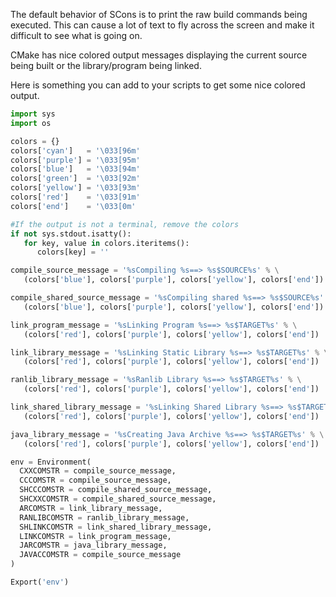The default behavior of SCons is to print the raw build commands being executed.  This can cause a lot of text to fly across the screen and make it difficult to see what is going on.

CMake has nice colored output messages displaying the current source being built or the library/program being linked.

Here is something you can add to your scripts to get some nice colored output.

```python
import sys
import os

colors = {}
colors['cyan']   = '\033[96m'
colors['purple'] = '\033[95m'
colors['blue']   = '\033[94m'
colors['green']  = '\033[92m'
colors['yellow'] = '\033[93m'
colors['red']    = '\033[91m'
colors['end']    = '\033[0m'

#If the output is not a terminal, remove the colors
if not sys.stdout.isatty():
   for key, value in colors.iteritems():
      colors[key] = ''

compile_source_message = '%sCompiling %s==> %s$SOURCE%s' % \
   (colors['blue'], colors['purple'], colors['yellow'], colors['end'])

compile_shared_source_message = '%sCompiling shared %s==> %s$SOURCE%s' % \
   (colors['blue'], colors['purple'], colors['yellow'], colors['end'])

link_program_message = '%sLinking Program %s==> %s$TARGET%s' % \
   (colors['red'], colors['purple'], colors['yellow'], colors['end'])

link_library_message = '%sLinking Static Library %s==> %s$TARGET%s' % \
   (colors['red'], colors['purple'], colors['yellow'], colors['end'])

ranlib_library_message = '%sRanlib Library %s==> %s$TARGET%s' % \
   (colors['red'], colors['purple'], colors['yellow'], colors['end'])

link_shared_library_message = '%sLinking Shared Library %s==> %s$TARGET%s' % \
   (colors['red'], colors['purple'], colors['yellow'], colors['end'])

java_library_message = '%sCreating Java Archive %s==> %s$TARGET%s' % \
   (colors['red'], colors['purple'], colors['yellow'], colors['end'])

env = Environment(
  CXXCOMSTR = compile_source_message,
  CCCOMSTR = compile_source_message,
  SHCCCOMSTR = compile_shared_source_message,
  SHCXXCOMSTR = compile_shared_source_message,
  ARCOMSTR = link_library_message,
  RANLIBCOMSTR = ranlib_library_message,
  SHLINKCOMSTR = link_shared_library_message,
  LINKCOMSTR = link_program_message,
  JARCOMSTR = java_library_message,
  JAVACCOMSTR = compile_source_message
)

Export('env')
```
